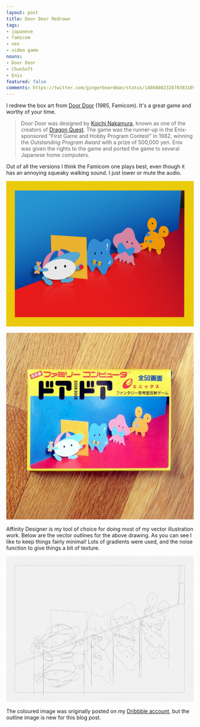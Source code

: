 ```yaml
---
layout: post
title: Door Door Redrawn
tags:
- japanese
- famicom
- nes
- video game
nouns:
- Door Door
- ChunSoft
- Enix
featured: false
comments: https://twitter.com/gingerbeardman/status/1486808232878383105
---
```


I redrew the box art from [Door Door](https://en.wikipedia.org/wiki/Door_Door) (1985, Famicom). It's a great game and worthy of your time.

> Door Door was designed by [Koichi Nakamura](https://en.wikipedia.org/wiki/Koichi_Nakamura), known as one of the creators of [Dragon Quest](https://en.wikipedia.org/wiki/Dragon_Quest). The game was the runner-up in the Enix-sponsored "First Game and Hobby Program Contest" in 1982, winning the *Outstanding Program Award* with a prize of 500,000 yen. Enix was given the rights to the game and ported the game to several Japanese home computers.

Out of all the versions I think the Famicom one plays best, even though it has an annoying squeaky walking sound. I just lower or mute the audio.

![PNG](/images/posts/door-door-redrawn-colour.png)

![JPG](/images/posts/door-door-original.jpg)

Affinity Designer is my tool of choice for doing most of my vector illustration work. Below are the vector outlines for the above drawing. As you can see I like to keep things fairly minimal! Lots of gradients were used, and the noise function to give things a bit of texture.

![PNG](/images/posts/door-door-redrawn-outline.png)

The coloured image was originally posted on my [Dribbble account](https://dribbble.com/shots/5872857-Door-Door-Redrawn), but the outline image is new for this blog post.
